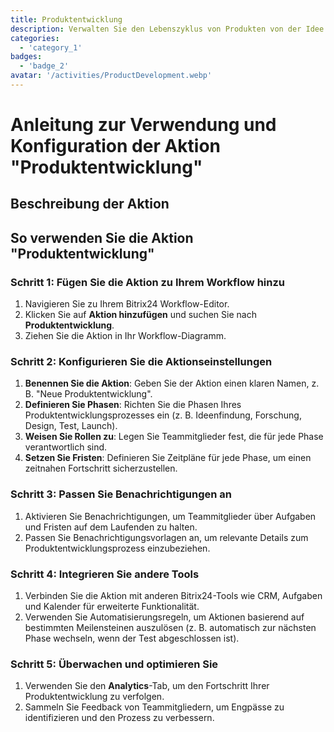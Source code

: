 ```yaml
---
title: Produktentwicklung
description: Verwalten Sie den Lebenszyklus von Produkten von der Idee bis zum Launch.
categories: 
  - 'category_1'
badges: 
  - 'badge_2'
avatar: '/activities/ProductDevelopment.webp'
---
```

# Anleitung zur Verwendung und Konfiguration der Aktion "Produktentwicklung"

## Beschreibung der Aktion

## So verwenden Sie die Aktion "Produktentwicklung"

### Schritt 1: Fügen Sie die Aktion zu Ihrem Workflow hinzu
1. Navigieren Sie zu Ihrem Bitrix24 Workflow-Editor.
2. Klicken Sie auf **Aktion hinzufügen** und suchen Sie nach **Produktentwicklung**.
3. Ziehen Sie die Aktion in Ihr Workflow-Diagramm.

### Schritt 2: Konfigurieren Sie die Aktionseinstellungen
1. **Benennen Sie die Aktion**: Geben Sie der Aktion einen klaren Namen, z. B. "Neue Produktentwicklung".
2. **Definieren Sie Phasen**: Richten Sie die Phasen Ihres Produktentwicklungsprozesses ein (z. B. Ideenfindung, Forschung, Design, Test, Launch).
3. **Weisen Sie Rollen zu**: Legen Sie Teammitglieder fest, die für jede Phase verantwortlich sind.
4. **Setzen Sie Fristen**: Definieren Sie Zeitpläne für jede Phase, um einen zeitnahen Fortschritt sicherzustellen.

### Schritt 3: Passen Sie Benachrichtigungen an
1. Aktivieren Sie Benachrichtigungen, um Teammitglieder über Aufgaben und Fristen auf dem Laufenden zu halten.
2. Passen Sie Benachrichtigungsvorlagen an, um relevante Details zum Produktentwicklungsprozess einzubeziehen.

### Schritt 4: Integrieren Sie andere Tools
1. Verbinden Sie die Aktion mit anderen Bitrix24-Tools wie CRM, Aufgaben und Kalender für erweiterte Funktionalität.
2. Verwenden Sie Automatisierungsregeln, um Aktionen basierend auf bestimmten Meilensteinen auszulösen (z. B. automatisch zur nächsten Phase wechseln, wenn der Test abgeschlossen ist).

### Schritt 5: Überwachen und optimieren Sie
1. Verwenden Sie den **Analytics**-Tab, um den Fortschritt Ihrer Produktentwicklung zu verfolgen.
2. Sammeln Sie Feedback von Teammitgliedern, um Engpässe zu identifizieren und den Prozess zu verbessern.